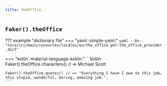 ```yaml
---
title: theOffice
---
```


## `Faker().theOffice`

??? example "dictionary file"
    === "yaml :simple-yaml:"
        ```yaml
        --8<-- "core/src/main/resources/locales/en/the_office.yml:the_office_provider_dict"
        ```

=== "kotlin :material-language-kotlin:"
    ```kotlin
    Faker().theOffice.characters() // => Michael Scott

    Faker().theOffice.quotes() // => "Everything I have I owe to this job… this stupid, wonderful, boring, amazing job.",
    ```
